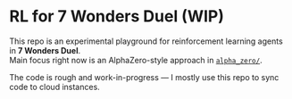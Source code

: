 # RL for 7 Wonders Duel (WIP)

This repo is an experimental playground for reinforcement learning agents in **7 Wonders Duel**.  
Main focus right now is an AlphaZero-style approach in [`alpha_zero/`](./alpha_zero).

The code is rough and work-in-progress — I mostly use this repo to sync code to cloud instances.